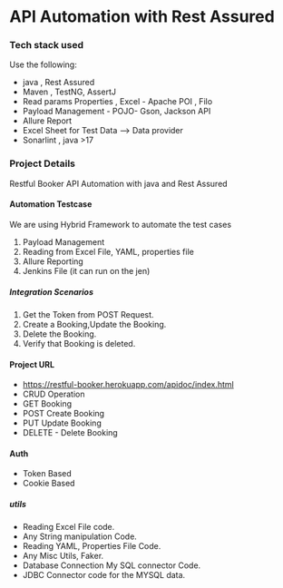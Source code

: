 # API Automation with Rest Assured 

### Tech stack used

Use the following:
- java , Rest Assured
- Maven , TestNG, AssertJ
- Read params Properties , Excel - Apache POI , Filo
- Payload Management - POJO- Gson, Jackson API
- Allure Report
- Excel Sheet for Test Data --> Data provider
- Sonarlint , java >17

### Project Details
Restful Booker API Automation with java and Rest Assured

#### Automation Testcase
We are using Hybrid Framework to automate the test cases
1. Payload Management
2. Reading from Excel File, YAML, properties file
3. Allure Reporting
4. Jenkins File (it can run on the jen)


##### Integration Scenarios
1. Get the Token from POST Request.
2. Create a Booking,Update the Booking.
3. Delete the Booking.
4. Verify that Booking is deleted.


#### Project URL
- https://restful-booker.herokuapp.com/apidoc/index.html
- CRUD Operation
- GET Booking
- POST Create Booking
- PUT Update Booking
- DELETE - Delete Booking


#### Auth
- Token Based
- Cookie Based
##### utils
- Reading Excel File code.
- Any String manipulation Code.
- Reading YAML, Properties File Code.
- Any Misc Utils, Faker.
- Database Connection My SQL connector Code.
- JDBC Connector code for the MYSQL data.
